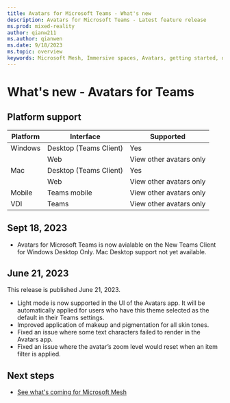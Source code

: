 ```yaml
---
title: Avatars for Microsoft Teams - What's new
description: Avatars for Microsoft Teams - Latest feature release 
ms.prod: mixed-reality
author: qianw211
ms.author: qianwen
ms.date: 9/18/2023
ms.topic: overview
keywords: Microsoft Mesh, Immersive spaces, Avatars, getting started, documentation, features
---
```


# What's new - Avatars for Teams

## Platform support

| Platform   | Interface | Supported |
| -------- | ------- | ------ |
| Windows  | Desktop (Teams Client)    | Yes |
|  | Web     | View other avatars only |
| Mac    | Desktop (Teams Client)    | Yes |
|  | Web  | View other avatars only |
| Mobile | Teams mobile | View other avatars only |
| VDI | Teams | View other avatars only |

## Sept 18, 2023

* Avatars for Microsoft Teams is now avialable on the New Teams Client for Windows Desktop Only. Mac Desktop support not yet available.

## June 21, 2023

This release is published June 21, 2023.

* Light mode is now supported in the UI of the Avatars app. It will be automatically applied for users who have this theme selected as the default in their Teams settings.
* Improved application of makeup and pigmentation for all skin tones.
* Fixed an issue where some text characters failed to render in the Avatars app.
* Fixed an issue where the avatar’s zoom level would reset when an item filter is applied.

## Next steps

* [See what's coming for Microsoft Mesh](https://aka.ms/meshdocs)